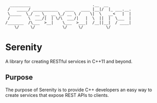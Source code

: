     
      _________                           .__  __          
     /   _____/ ___________   ____   ____ |__|/  |_ ___.__.
     \_____  \_/ __ \_  __ \_/ __ \ /    \|  \   __<   |  |
     /        \  ___/|  | \/\  ___/|   |  \  ||  |  \___  |
    /_______  /\___  >__|    \___  >___|  /__||__|  / ____|
        \/     \/            \/     \/          \/     


# Serenity
A library for creating RESTful services in C++11 and beyond.


## Purpose
The purpose of Serenity is to provide C++ developers an easy way to create
services that expose REST APIs to clients.



